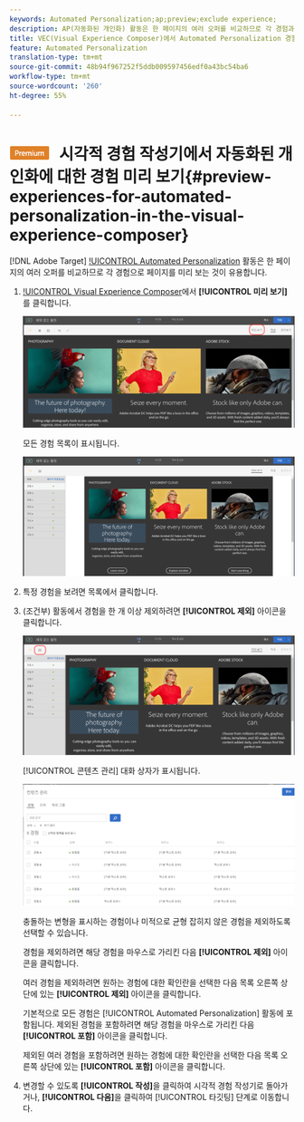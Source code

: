 ```yaml
---
keywords: Automated Personalization;ap;preview;exclude experience;
description: AP(자동화된 개인화) 활동은 한 페이지의 여러 오퍼를 비교하므로 각 경험과 함께 페이지를 미리 보는 것이 좋습니다.
title: VEC(Visual Experience Composer)에서 Automated Personalization 경험 미리 보기
feature: Automated Personalization
translation-type: tm+mt
source-git-commit: 48b94f967252f5ddb009597456edf0a43bc54ba6
workflow-type: tm+mt
source-wordcount: '260'
ht-degree: 55%

---
```



# ![PREMIUM](/help/assets/premium.png) 시각적 경험 작성기에서 자동화된 개인화에 대한 경험 미리 보기{#preview-experiences-for-automated-personalization-in-the-visual-experience-composer}

[!DNL Adobe Target] [!UICONTROL Automated Personalization](AP) 활동은 한 페이지의 여러 오퍼를 비교하므로 각 경험으로 페이지를 미리 보는 것이 유용합니다.

1. [!UICONTROL Visual Experience Composer](VEC)에서 **[!UICONTROL 미리 보기]**&#x200B;를 클릭합니다.

   ![미리 보기 아이콘](/help/c-activities/t-automated-personalization/assets/preview.png)

   모든 경험 목록이 표시됩니다.

   ![미리 보기 환경](/help/c-activities/t-automated-personalization/assets/ap_preview-new.png)

1. 특정 경험을 보려면 목록에서 클릭합니다.

1. (조건부) 활동에서 경험을 한 개 이상 제외하려면 **[!UICONTROL 제외]** 아이콘을 클릭합니다.

   ![제외 아이콘](/help/c-activities/t-automated-personalization/assets/ap_exclude-new.png)

   [!UICONTROL 콘텐츠 관리] 대화 상자가 표시됩니다.

   ![콘텐츠 관리 대화 상자](/help/c-activities/t-automated-personalization/assets/preview-exclude.png)

   충돌하는 변형을 표시하는 경험이나 미적으로 균형 잡히지 않은 경험을 제외하도록 선택할 수 있습니다.

   경험을 제외하려면 해당 경험을 마우스로 가리킨 다음 **[!UICONTROL 제외]** 아이콘을 클릭합니다.

   여러 경험을 제외하려면 원하는 경험에 대한 확인란을 선택한 다음 목록 오른쪽 상단에 있는 **[!UICONTROL 제외]** 아이콘을 클릭합니다.

   기본적으로 모든 경험은 [!UICONTROL Automated Personalization] 활동에 포함됩니다. 제외된 경험을 포함하려면 해당 경험을 마우스로 가리킨 다음 **[!UICONTROL 포함]** 아이콘을 클릭합니다.

   제외된 여러 경험을 포함하려면 원하는 경험에 대한 확인란을 선택한 다음 목록 오른쪽 상단에 있는 **[!UICONTROL 포함]** 아이콘을 클릭합니다.

1. 변경할 수 있도록 **[!UICONTROL 작성]**&#x200B;을 클릭하여 시각적 경험 작성기로 돌아가거나, **[!UICONTROL 다음]**&#x200B;을 클릭하여 [!UICONTROL 타깃팅] 단계로 이동합니다.
